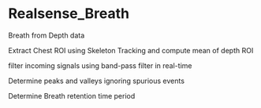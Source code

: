 # Realsense_Breath
Breath from Depth data

Extract Chest ROI using Skeleton Tracking and compute mean of depth ROI

filter incoming signals using band-pass filter in real-time

Determine peaks and valleys ignoring spurious events

Determine Breath retention time period
